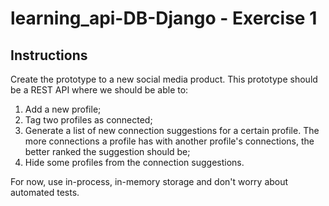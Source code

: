 # learning_api-DB-Django - Exercise 1

## Instructions

Create the prototype to a new social media product. This prototype should be a REST API where we should be able to:

1. Add a new profile;
2. Tag two profiles as connected;
3. Generate a list of new connection suggestions for a certain profile. The more connections a profile has with another profile's connections, the better ranked the suggestion should be;
4. Hide some profiles from the connection suggestions.

For now, use in-process, in-memory storage and don't worry about automated tests.
